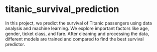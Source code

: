 # titanic_survival_prediction
In this project, we predict the survival of Titanic passengers using data analysis and machine learning. We explore important factors like age, gender, ticket class, and fare. After cleaning and processing the data, different models are trained and compared to find the best survival predictor.
